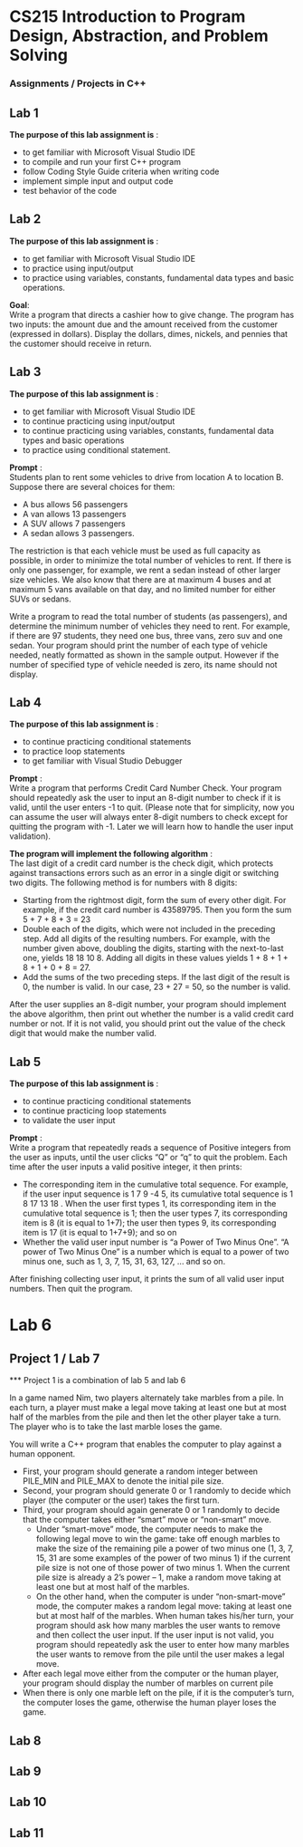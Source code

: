# CS215 Introduction to Program Design, Abstraction, and Problem Solving
### Assignments / Projects in C++

## Lab 1

**The purpose of this lab assignment is** :
 - to get familiar with Microsoft Visual Studio IDE 
 - to compile and run your first C++ program
 - follow Coding Style Guide criteria when writing code 
 - implement simple input and output code 
 - test behavior of the code 
 
## Lab 2

**The purpose of this lab assignment is** :
 - to get familiar with Microsoft Visual Studio IDE
 - to practice using input/output
 - to practice using variables, constants, fundamental data types and basic operations.
 
**Goal**: <br>
Write a program that directs a cashier how to give change. The program has two inputs: the amount due and the amount received from the customer (expressed in dollars). Display the dollars, dimes, nickels, and pennies that the customer should receive in return.

## Lab 3

**The purpose of this lab assignment is** :
 - to get familiar with Microsoft Visual Studio IDE
 - to continue practicing using input/output
 - to continue practicing using variables, constants, fundamental data types and basic operations
 - to practice using conditional statement.

**Prompt** : <br>
Students plan to rent some vehicles to drive from location A to location B. Suppose 
there are several choices for them:
 - A bus allows 56 passengers
 - A van allows 13 passengers
 - A SUV allows 7 passengers
 - A sedan allows 3 passengers. 
 
The restriction is that each vehicle must be used as full capacity as possible, in order 
to minimize the total number of vehicles to rent. If there is only one passenger, for 
example, we rent a sedan instead of other larger size vehicles. We also know that there 
are at maximum 4 buses and at maximum 5 vans available on that day, and no limited 
number for either SUVs or sedans.

Write a program to read the total number of students (as passengers), and determine the minimum number of vehicles they need to rent. For example, if there are 97 students, they need one bus, three vans, zero suv and one sedan. Your program should print the number of each type of vehicle needed, neatly formatted as shown in the sample output. However if the number of specified type of vehicle needed is zero, its name should not display. 

## Lab 4

**The purpose of this lab assignment is** :
 - to continue practicing conditional statements
 - to practice loop statements
 - to get familiar with Visual Studio Debugger
 
**Prompt** : <br>
Write a program that performs Credit Card Number Check. Your program should repeatedly ask the user to input an 8-digit number to check if it is valid, until the user enters -1 to quit. (Please note that for simplicity, now you can assume the user will always enter 8-digit numbers to check except for quitting the program with -1. Later we will learn how to handle the user input validation). 

**The program will implement the following algorithm** : <br> 
The last digit of a credit card number is the check digit, which protects against transactions errors such as an error in a single digit or switching two digits. The following method is for numbers with 8 digits:
 - Starting from the rightmost digit, form the sum of every other digit. For example, if the credit card number is 43589795. Then you form the sum 5 + 7 + 8 + 3 = 23
 - Double each of the digits, which were not included in the preceding step. Add all digits of the resulting numbers. For example, with the number given above, doubling the digits, starting with the next-to-last one, yields 18 18 10 8. Adding all digits in these values yields 1 + 8 + 1 + 8 + 1 + 0 + 8 = 27.
 - Add the sums of the two preceding steps. If the last digit of the result is 0, the number is valid. In our case, 23 + 27 = 50, so the number is valid. 

After the user supplies an 8-digit number, your program should implement the above algorithm, then print out whether the number is a valid credit card number or not. If it is not valid, you should print out the value of the check digit that would make the number valid.

## Lab 5

**The purpose of this lab assignment is** : <br>
 - to continue practicing conditional statements
 - to continue practicing loop statements
 - to validate the user input 

**Prompt** : <br>
Write a program that repeatedly reads a sequence of Positive integers from the user as inputs, until the user clicks “Q” or “q” to quit the problem. Each time after the user inputs a valid positive integer, it then prints:
 - The corresponding item in the cumulative total sequence. For example, if the user input sequence is 1 7 9 -4 5, its cumulative total sequence is 1 8 17 13 18 . When the user  first types 1, its corresponding item in the cumulative total sequence is 1; then the user types 7, its corresponding item is 8 (it is equal to 1+7); the user then types 9, its corresponding item is 17 (it is equal to 1+7+9); and so on
 - Whether the valid user input number is “a Power of Two Minus One”. “A power of Two Minus One” is a number which is equal to a power of two minus one, such as 1, 3, 7, 15, 31, 63, 127, ... and so on.

After finishing collecting user input, it prints the sum of all valid user input numbers. 
Then quit the program.

# Lab 6

## Project 1 / Lab 7

   *** Project 1 is a combination of lab 5 and lab 6

In a game named Nim, two players alternately take marbles from a pile. In each turn, a player must make a legal move taking at least one but at most half of the marbles from the pile and then let the other player take a turn.  The player who is to take the last marble loses the game. 

You will write a C++ program that enables the computer to play against a human opponent. 
 - First, your program should generate a random integer between PILE_MIN and PILE_MAX to denote the initial pile size. 
 - Second,  your  program  should  generate  0  or  1  randomly  to  decide  which  player  (the computer or the user) takes the first turn.
 - Third, your program should again generate 0 or 1 randomly to decide that  the computer takes  either  “smart”  move  or  “non-smart”  move.
   - Under  “smart-move”  mode,  the computer  needs  to  make  the  following  legal  move  to win  the  game:  take  off  enough marbles to make the size of the remaining pile a power of two minus one (1, 3, 7, 15, 31 are some examples of the power of two minus 1) if the current pile size is not one of those power  of  two  minus  1.  When  the  current  pile  size  is  already a 2’s power –  1, make a random move taking at least one but at most half of the marbles.
   - On the other hand, when the  computer  is  under “non-smart-move” mode,  the  computer makes  a  random  legal move: taking at least one but at most half of the marbles. When human takes his/her turn, your program should ask how many marbles the user wants to remove and then collect the user input. If the user input is not valid, you program should repeatedly ask the user to enter how  many  marbles  the  user  wants  to  remove  from  the  pile  until  the  user  makes  a  legal move.
 - After each legal move either from the computer or the human player, your program should display the number of marbles on current pile
 - When there is only one marble left on the pile, if it is the computer’s turn, the computer loses the game, otherwise the human player loses the game.  

## Lab 8
## Lab 9
## Lab 10
## Lab 11
